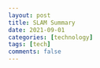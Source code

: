 ```yaml
---
layout: post
title: SLAM Summary
date: 2021-09-01
categories: [technology]
tags: [tech]
comments: false
---
```


